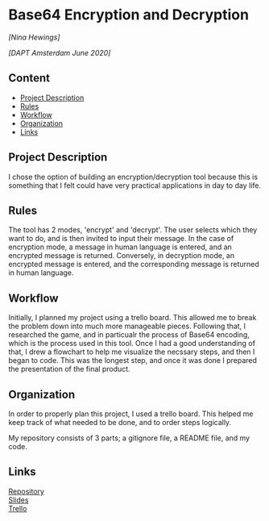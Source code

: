 # Base64 Encryption and Decryption
*[Nina Hewings]*

*[DAPT Amsterdam June 2020]*

## Content
- [Project Description](#project-description)
- [Rules](#rules)
- [Workflow](#workflow)
- [Organization](#organization)
- [Links](#links)

## Project Description
I chose the option of building an encryption/decryption tool because this is something that I felt could have very practical applications in day to day life. 

## Rules
The tool has 2 modes, 'encrypt' and 'decrypt'. The user selects which they want to do, and is then invited to input their message.
In the case of encryption mode, a message in human language is entered, and an encrypted message is returned. 
Conversely, in decryption mode, an encrypted message is entered, and the corresponding message is returned in human language. 

## Workflow
Initially, I planned my project using a trello board. This allowed me to break the problem down into much more manageable pieces. Following that, I researched the game, and in particualr the process of Base64 encoding, which is the process used in this tool. Once I had a good understanding of that, I drew a flowchart to help me visualize the necssary steps, and then I began to code. 
This was the longest step, and once it was done I prepared the presentation of the final product. 

## Organization
In order to properly plan this project, I used a trello board. This helped me keep track of what needed to be done, and to order steps logically. 

My repository consists of 3 parts; a gitignore file, a README file, and my code. 


## Links

[Repository](https://github.com/ninahew/Encryption)  
[Slides](https://slides.com/)  
[Trello](https://trello.com/b/qrfxcf1H/ninas-project)  